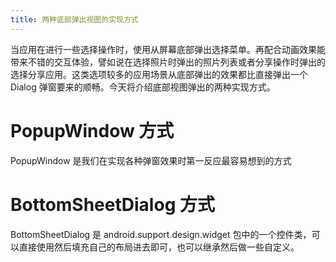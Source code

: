 ```yaml
---
title: 两种底部弹出视图的实现方式 
---
```

当应用在进行一些选择操作时，使用从屏幕底部弹出选择菜单。再配合动画效果能带来不错的交互体验，譬如说在选择照片时弹出的照片列表或者分享操作时弹出的选择分享应用。这类选项较多的应用场景从底部弹出的效果都比直接弹出一个 Dialog 弹窗要来的顺畅。今天将介绍底部视图弹出的两种实现方式。
# PopupWindow 方式
PopupWindow 是我们在实现各种弹窗效果时第一反应最容易想到的方式
# BottomSheetDialog 方式
BottomSheetDialog 是 android.support.design.widget 包中的一个控件类，可以直接使用然后填充自己的布局进去即可，也可以继承然后做一些自定义。